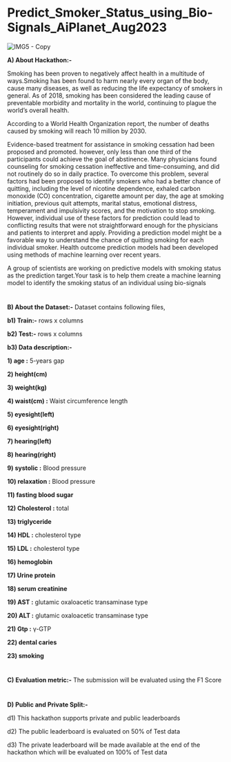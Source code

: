 # Predict_Smoker_Status_using_Bio-Signals_AiPlanet_Aug2023
![IMG5 - Copy](https://github.com/aniiketbarphe/Predict_Smoker_Status_using_Bio-Signals_AiPlanet_Aug2023/assets/84449238/ebc98351-39c1-418c-935b-b40d457f5e7f)



**A) About Hackathon:-**

Smoking has been proven to negatively affect health in a multitude of ways.Smoking has been found to harm nearly every organ of the body, cause many diseases, as well as reducing the life expectancy of smokers in general. As of 2018, smoking has been considered the leading cause of preventable morbidity and mortality in the world, continuing to plague the world’s overall health.

According to a World Health Organization report, the number of deaths caused by smoking will reach 10 million by 2030.

Evidence-based treatment for assistance in smoking cessation had been proposed and promoted. however, only less than one third of the participants could achieve the goal of abstinence. Many physicians found counseling for smoking cessation ineffective and time-consuming, and did not routinely do so in daily practice. To overcome this problem, several factors had been proposed to identify smokers who had a better chance of quitting, including the level of nicotine dependence, exhaled carbon monoxide (CO) concentration, cigarette amount per day, the age at smoking initiation, previous quit attempts, marital status, emotional distress, temperament and impulsivity scores, and the motivation to stop smoking. However, individual use of these factors for prediction could lead to conflicting results that were not straightforward enough for the physicians and patients to interpret and apply. Providing a prediction model might be a favorable way to understand the chance of quitting smoking for each individual smoker. Health outcome prediction models had been developed using methods of machine learning over recent years.

A group of scientists are working on predictive models with smoking status as the prediction target.Your task is to help them create a machine learning model to identify the smoking status of an individual using bio-signals
#
**B) About the Dataset:-** Dataset contains following files,

**b1) Train:-**  rows x  columns

**b2) Test:-**  rows x  columns

**b3) Data description:-**

**1) age :** 5-years gap

**2) height(cm)**

**3) weight(kg)**

**4) waist(cm) :** Waist circumference length

**5) eyesight(left)**

**6) eyesight(right)**

**7) hearing(left)**

**8) hearing(right)**

**9) systolic :** Blood pressure

**10) relaxation :** Blood pressure

**11) fasting blood sugar**

**12) Cholesterol :** total

**13) triglyceride**

**14) HDL :** cholesterol type

**15) LDL :** cholesterol type

**16) hemoglobin**

**17) Urine protein**

**18) serum creatinine**

**19) AST :** glutamic oxaloacetic transaminase type

**20) ALT :** glutamic oxaloacetic transaminase type

**21) Gtp :** γ-GTP

**22) dental caries**

**23) smoking**
#
**C) Evaluation metric:-** The submission will be evaluated using the F1 Score
#
**D) Public and Private Split:-**

d1) This hackathon supports private and public leaderboards

d2) The public leaderboard is evaluated on 50% of Test data

d3) The private leaderboard will be made available at the end of the hackathon which will be evaluated on 100% of Test data
